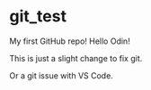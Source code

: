 # git_test
My first GitHub repo!
Hello Odin!

This is just a slight change to fix git.

Or a git issue with VS Code.